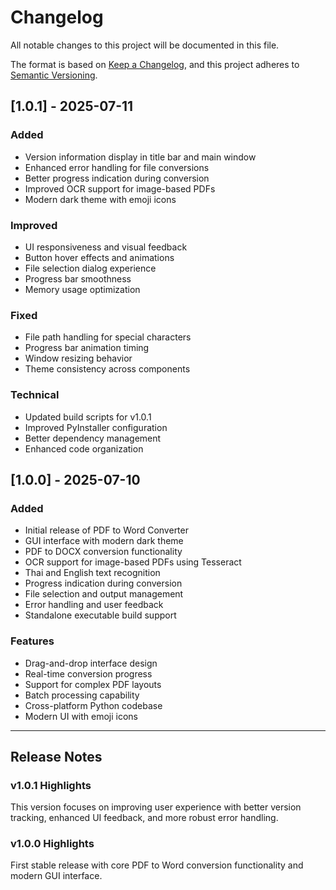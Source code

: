 # Changelog

All notable changes to this project will be documented in this file.

The format is based on [Keep a Changelog](https://keepachangelog.com/en/1.0.0/),
and this project adheres to [Semantic Versioning](https://semver.org/spec/v2.0.0.html).

## [1.0.1] - 2025-07-11

### Added

- Version information display in title bar and main window
- Enhanced error handling for file conversions
- Better progress indication during conversion
- Improved OCR support for image-based PDFs
- Modern dark theme with emoji icons

### Improved

- UI responsiveness and visual feedback
- Button hover effects and animations
- File selection dialog experience
- Progress bar smoothness
- Memory usage optimization

### Fixed

- File path handling for special characters
- Progress bar animation timing
- Window resizing behavior
- Theme consistency across components

### Technical

- Updated build scripts for v1.0.1
- Improved PyInstaller configuration
- Better dependency management
- Enhanced code organization

## [1.0.0] - 2025-07-10

### Added

- Initial release of PDF to Word Converter
- GUI interface with modern dark theme
- PDF to DOCX conversion functionality
- OCR support for image-based PDFs using Tesseract
- Thai and English text recognition
- Progress indication during conversion
- File selection and output management
- Error handling and user feedback
- Standalone executable build support

### Features

- Drag-and-drop interface design
- Real-time conversion progress
- Support for complex PDF layouts
- Batch processing capability
- Cross-platform Python codebase
- Modern UI with emoji icons

---

## Release Notes

### v1.0.1 Highlights

This version focuses on improving user experience with better version tracking, enhanced UI feedback, and more robust error handling.

### v1.0.0 Highlights

First stable release with core PDF to Word conversion functionality and modern GUI interface.
